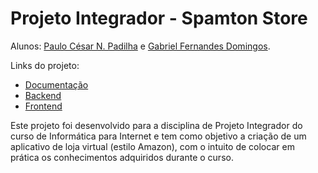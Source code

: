 # Projeto Integrador - Spamton Store

Alunos: [Paulo César N. Padilha](https://github.com/PauloK3tchup) e [Gabriel Fernandes Domingos](https://github.com/Brobss).

Links do projeto:

- [Documentação](https://github.com/PauloK3tchup/spamton-store-docs)
- [Backend](https://github.com/Brobss/spamton-store-backend)
- [Frontend](https://github.com/PauloK3tchup/spamton-store-frontend)

Este projeto foi desenvolvido para a disciplina de Projeto Integrador do curso de Informática para Internet e tem como objetivo a criação de um aplicativo de loja virtual (estilo Amazon), com o intuito de colocar em prática os conhecimentos adquiridos durante o curso.